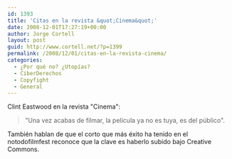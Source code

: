 ```yaml
---
id: 1393
title: 'Citas en la revista &quot;Cinema&quot;'
date: 2008-12-01T17:27:19+00:00
author: Jorge Cortell
layout: post
guid: http://www.cortell.net/?p=1399
permalink: /2008/12/01/citas-en-la-revista-cinema/
categories:
  - ¿Por qué no? ¿Utopías?
  - CiberDerechos
  - Copyfight
  - General
---
```

Clint Eastwood en la revista "Cinema":

> "Una vez acabas de filmar, la película ya no es tuya, es del público".

También hablan de que el corto que más éxito ha tenido en el notodofilmfest reconoce que la clave es haberlo subido bajo Creative Commons.